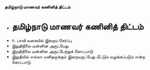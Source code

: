 **தமிழ்நாடு மாணவர் கணினித் திட்டம்**
- # தமிழ்நாடு மாணவர் கணினித் திட்டம்
- n. பாவி வகையில் இறைய சேர்ப்பு
- இறுதிநிலை மன்னின அருட்பேறு
- இறதிநிலை மன்னின அருட்பேற்றுக் கோட்பாடு
- இறுதியில் எல்லா மனிதருக்கும் இறையருட்பேறு மீட்டும் வழங்கப்படும் என்ற கோட்பாடு.

